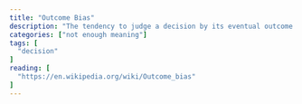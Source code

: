 ```yaml
---
title: "Outcome Bias"
description: "The tendency to judge a decision by its eventual outcome instead of based on the quality of the decision at the time it was made."
categories: ["not enough meaning"]
tags: [
  "decision"
]
reading: [
  "https://en.wikipedia.org/wiki/Outcome_bias"
]
---
```


